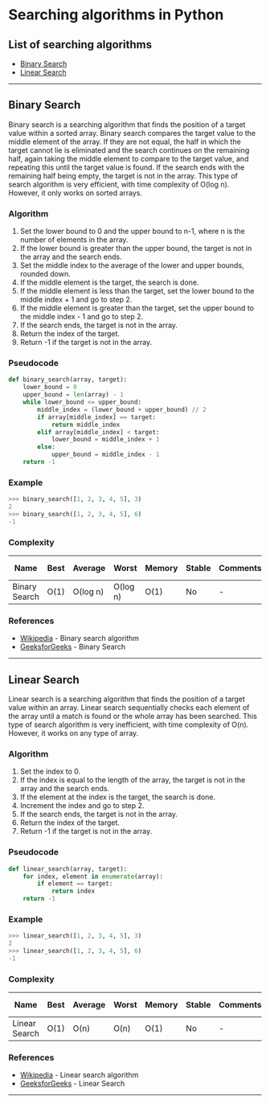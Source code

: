 # Searching algorithms in Python

## List of searching algorithms

- [Binary Search](#binary-search)
- [Linear Search](#linear-search)

---

## Binary Search

Binary search is a searching algorithm that finds the position of a target value within a sorted array. Binary search compares the target value to the middle element of the array. If they are not equal, the half in which the target cannot lie is eliminated and the search continues on the remaining half, again taking the middle element to compare to the target value, and repeating this until the target value is found. If the search ends with the remaining half being empty, the target is not in the array. This type of search algorithm is very efficient, with time complexity of O(log n). However, it only works on sorted arrays.

### Algorithm

1. Set the lower bound to 0 and the upper bound to n-1, where n is the number of elements in the array.
2. If the lower bound is greater than the upper bound, the target is not in the array and the search ends.
3. Set the middle index to the average of the lower and upper bounds, rounded down.
4. If the middle element is the target, the search is done.
5. If the middle element is less than the target, set the lower bound to the middle index + 1 and go to step 2.
6. If the middle element is greater than the target, set the upper bound to the middle index - 1 and go to step 2.
7. If the search ends, the target is not in the array.
8. Return the index of the target.
9. Return -1 if the target is not in the array.

### Pseudocode

```python
def binary_search(array, target):
    lower_bound = 0
    upper_bound = len(array) - 1
    while lower_bound <= upper_bound:
        middle_index = (lower_bound + upper_bound) // 2
        if array[middle_index] == target:
            return middle_index
        elif array[middle_index] < target:
            lower_bound = middle_index + 1
        else:
            upper_bound = middle_index - 1
    return -1
```

### Example

```python
>>> binary_search([1, 2, 3, 4, 5], 3)
2
>>> binary_search([1, 2, 3, 4, 5], 6)
-1
```

### Complexity

| Name | Best | Average | Worst | Memory | Stable | Comments | Data Structure | 
| ---- | ---- | ------- | ----- | ------ | ------ | -------- | -------------- |
| Binary Search | O(1) | O(log n) | O(log n) | O(1) | No | - | Array |

### References
- [Wikipedia](https://en.wikipedia.org/wiki/Binary_search_algorithm) - Binary search algorithm
- [GeeksforGeeks](https://www.geeksforgeeks.org/binary-search/) - Binary Search

---

## Linear Search

Linear search is a searching algorithm that finds the position of a target value within an array. Linear search sequentially checks each element of the array until a match is found or the whole array has been searched. This type of search algorithm is very inefficient, with time complexity of O(n). However, it works on any type of array.

### Algorithm

1. Set the index to 0.
2. If the index is equal to the length of the array, the target is not in the array and the search ends.
3. If the element at the index is the target, the search is done.
4. Increment the index and go to step 2.
5. If the search ends, the target is not in the array.
6. Return the index of the target.
7. Return -1 if the target is not in the array.

### Pseudocode

```python
def linear_search(array, target):
    for index, element in enumerate(array):
        if element == target:
            return index
    return -1
```

### Example

```python
>>> linear_search([1, 2, 3, 4, 5], 3)
2
>>> linear_search([1, 2, 3, 4, 5], 6)
-1
```

### Complexity

| Name | Best | Average | Worst | Memory | Stable | Comments | Data Structure |
| ---- | ---- | ------- | ----- | ------ | ------ | -------- | -------------- |
| Linear Search | O(1) | O(n) | O(n) | O(1) | No | - | Array |

### References

- [Wikipedia](https://en.wikipedia.org/wiki/Linear_search) - Linear search algorithm
- [GeeksforGeeks](https://www.geeksforgeeks.org/linear-search/) - Linear Search


---

